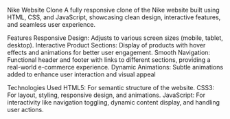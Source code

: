 Nike Website Clone
A fully responsive clone of the Nike website built using HTML, CSS, and JavaScript, showcasing clean design, interactive features, and seamless user experience.

Features
Responsive Design: Adjusts to various screen sizes (mobile, tablet, desktop).
Interactive Product Sections: Display of products with hover effects and animations for better user engagement.
Smooth Navigation: Functional header and footer with links to different sections, providing a real-world e-commerce experience.
Dynamic Animations: Subtle animations added to enhance user interaction and visual appeal


Technologies Used
HTML5: For semantic structure of the website.
CSS3: For layout, styling, responsive design, and animations.
JavaScript: For interactivity like navigation toggling, dynamic content display, and handling user actions.

